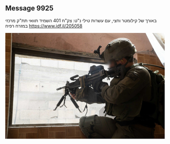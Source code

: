 ## Message 9925

באורך של קילומטר וחצי, עם עשרות טילי נ"ט:
צק"ח 401 השמיד תוואי תת"ק מרכזי במזרח רפיח
https://www.idf.il/205058

![Photo](./9925/9925_photo.jpg)
